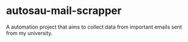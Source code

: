 # autosau-mail-scrapper
A automation project that aims to collect data from important emails sent from my university.